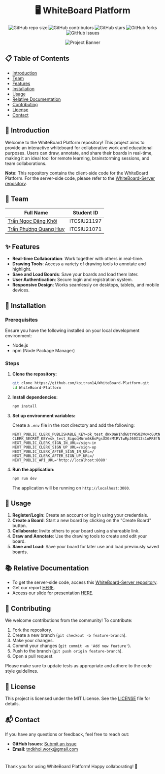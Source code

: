<div align="center">

# 🖥️ WhiteBoard Platform 

![GitHub repo size](https://img.shields.io/github/repo-size/koitran14/WhiteBoard-Platform)
![GitHub contributors](https://img.shields.io/github/contributors/koitran14/WhiteBoard-Platform)
![GitHub stars](https://img.shields.io/github/stars/koitran14/WhiteBoard-Platform?style=social)
![GitHub forks](https://img.shields.io/github/forks/koitran14/WhiteBoard-Platform?style=social)
![GitHub issues](https://img.shields.io/github/issues/koitran14/WhiteBoard-Platform)

![Project Banner](https://via.placeholder.com/800x200.png?text=Algorithm+Visualizer)

</div>


## 📋 Table of Contents

- [Introduction](#-introduction)
- [Team](#-team)
- [Features](#-features)
- [Installation](#-installation)
- [Usage](#-usage)
- [Relative Documentation](#-relative-documentation)
- [Contributing](#-contributing)
- [License](#-license)
- [Contact](#-contact)

## 📝 Introduction

Welcome to the WhiteBoard Platform repository! This project aims to provide an interactive whiteboard for collaborative work and educational purposes. Users can draw, annotate, and share their boards in real-time, making it an ideal tool for remote learning, brainstorming sessions, and team collaborations.

**Note:** This repository contains the client-side code for the WhiteBoard Platform. For the server-side code, please refer to the [WhiteBoard-Server repository](https://github.com/koitran14/WhiteBoard-Server).

## 👥 Team

| Full Name                                 | Student ID    |
|-------------------------------------------|---------------|
| [Trần Ngọc Đăng Khôi](https://github.com/koitran14) | ITCSIU21197   |
| [Trần Phương Quang Huy](https://github.com/KengG1M)                     | ITCSIU21071   |

## ✨ Features

- **Real-time Collaboration**: Work together with others in real-time.
- **Drawing Tools**: Access a variety of drawing tools to annotate and highlight.
- **Save and Load Boards**: Save your boards and load them later.
- **User Authentication**: Secure login and registration system.
- **Responsive Design**: Works seamlessly on desktops, tablets, and mobile devices.

## 🚀 Installation

### Prerequisites

Ensure you have the following installed on your local development environment:

- Node.js
- npm (Node Package Manager)

### Steps

1. **Clone the repository:**

    ```bash
    git clone https://github.com/koitran14/WhiteBoard-Platform.git
    cd WhiteBoard-Platform
    ```

2. **Install dependencies:**

    ```bash
    npm install
    ```

3. **Set up environment variables:**

    Create a `.env` file in the root directory and add the following:

    ```plaintext
    NEXT_PUBLIC_CLERK_PUBLISHABLE_KEY=pk_test_dWx0aW1hdGUtYW50ZWxvcGUtNzIuY2xlcmsuYWNjb3VudHMuZGV2JA
    CLERK_SECRET_KEY=sk_test_8igoqMArm6k6oPgsUXGrMtRVtwRpJ60I13s1oRREfN
    NEXT_PUBLIC_CLERK_SIGN_IN_URL=/sign-in
    NEXT_PUBLIC_CLERK_SIGN_UP_URL=/sign-up
    NEXT_PUBLIC_CLERK_AFTER_SIGN_IN_URL=/
    NEXT_PUBLIC_CLERK_AFTER_SIGN_UP_URL=/
    NEXT_PUBLIC_API_URL='http://localhost:8080'
    ```

4. **Run the application:**

    ```bash
    npm run dev
    ```

    The application will be running on `http://localhost:3000`.

## 📖 Usage

1. **Register/Login**: Create an account or log in using your credentials.
2. **Create a Board**: Start a new board by clicking on the "Create Board" button.
3. **Collaborate**: Invite others to your board using a shareable link.
4. **Draw and Annotate**: Use the drawing tools to create and edit your board.
5. **Save and Load**: Save your board for later use and load previously saved boards.

## 📚 Relative Documentation

- To get the server-side code, access this [WhiteBoard-Server repository](https://github.com/koitran14/WhiteBoard-Server).
- Get our report [HERE](https://github.com/koitran14/WhiteBoard-Platform/blob/main/Final%20Report%20-%20Group%20Upin%26Ipin.pdf).
- Access our slide for presentation [HERE](https://www.canva.com/design/DAGIH0bpqp0/d5g7_Gf8aCOMUQ-QjNwDYg/edit?utm_content=DAGIH0bpqp0&utm_campaign=designshare&utm_medium=link2&utm_source=sharebutton).

## 🤝 Contributing

We welcome contributions from the community! To contribute:

1. Fork the repository.
2. Create a new branch (`git checkout -b feature-branch`).
3. Make your changes.
4. Commit your changes (`git commit -m 'Add new feature'`).
5. Push to the branch (`git push origin feature-branch`).
6. Open a pull request.

Please make sure to update tests as appropriate and adhere to the code style guidelines.

## 📄 License

This project is licensed under the MIT License. See the [LICENSE](https://github.com/koitran14/WhiteBoard-Platform/blob/main/LICENSE) file for details.

## 📬 Contact

If you have any questions or feedback, feel free to reach out:

- **GitHub Issues**: [Submit an issue](https://github.com/koitran14/WhiteBoard-Platform/issues)
- **Email**: [tndkhoi.work@gmail.com](tndkhoi.work@gmail.com)


#
Thank you for using WhiteBoard Platform! Happy collaborating! 🎨
